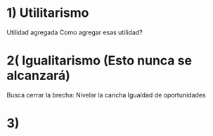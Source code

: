 # 1) Utilitarismo
  Utilidad agregada
      Como agregar esas utilidad?
# 2( Igualitarismo (Esto nunca se alcanzará)
  Busca cerrar la brecha: Nivelar la cancha
  Igualdad de oportunidades
  

# 3) 

